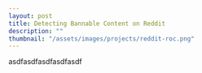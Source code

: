 ```yaml
---
layout: post
title: Detecting Bannable Content on Reddit
description: ""
thumbnail: "/assets/images/projects/reddit-roc.png"
---
```


asdfasdfasdfasdfasdf
 
 
